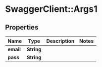 # SwaggerClient::Args1

## Properties
Name | Type | Description | Notes
------------ | ------------- | ------------- | -------------
**email** | **String** |  | 
**pass** | **String** |  | 


